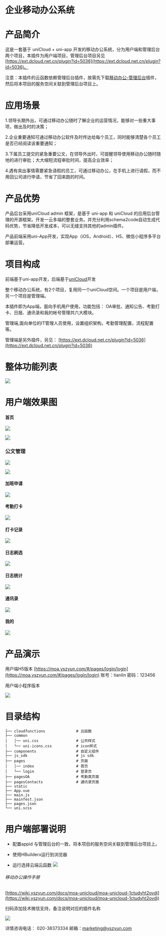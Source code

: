 <h1> 企业移动办公系统 </h1>

# 产品简介
这是一套基于 uniCloud + uni-app 开发的移动办公系统，分为用户端和管理后台两个项目，本插件为用户端项目，管理后台项目另见[https://ext.dcloud.net.cn/plugin?id=5036](https://ext.dcloud.net.cn/plugin?id=5036)。

注意：本插件的云函数依赖管理后台插件，故需先下载[移动办公-管理后台](https://ext.dcloud.net.cn/plugin?id=5036)插件，然后将本项目的服务空间关联到管理后台项目上。


# 应用场景
1.领导长期外出，可通过移动办公随时了解企业的运营情况，能够对一些重大事项，做出及时的决策；

2.企业重要通知可通过移动办公软件及时传达给每个员工，同时能够清楚各个员工是否已经阅读该重要通知；

3.下属员工提交的紧急重要公文，在领导外出时，可提醒领导使用移动办公随时随地的进行审批；大大缩短流程审批时间，提高企业效率；

4.遇有突出事情需要紧急请假的员工，可通过移动办公，在手机上进行请假，而不用回公司进行申请，节省了回来跑的时间。

# 产品优势
产品后台采用uniCloud admin 框架，是基于 uni-app 和 uniCloud 的应用后台管理的开源框架。开发一云多端的整套业务。并充分利用schema2code自动生成代码优势，节省降低开发成本，可以无缝支持其他的admin插件。

产品前端采用uni-App开发，实现App（iOS，Android）、H5、微信小程序多平台部署运营。

# 项目构成
前端基于uni-app开发，后端基于[uniCloud](https://uniapp.dcloud.net.cn/uniCloud/README)开发

整个移动办公系统，有2个项目，复用同一个uniCloud空间。一个项目是用户端，另一个项目是管理端。

本插件即为App端，面向手机用户使用，功能包括：
OA审批、通知公告、考勤打卡、日报、通讯录和我的帐号管理共六大模块。

管理端,面向单位的IT管理人员使用，设置组织架构，考勤管理配置，流程配置等。

管理端是另外插件，另见： [https://ext.dcloud.net.cn/plugin?id=5036](https://ext.dcloud.net.cn/plugin?id=5036)



# 整体功能列表
![](https://wiki.yszyun.com/uploads/moa-admin/images/m_898f6c720d8a5cd6ea357f8a6453f3ab_r.jpg)

# 用户端效果图
#### 首页
![](https://wiki.yszyun.com/uploads/moa-admin/images/m_f09fc2d26d4bdfcb79ea5e27f8fd56d3_r.jpg)

![](https://wiki.yszyun.com/uploads/moa-admin/images/m_679421fe5989711ecf16f5ac3ed205a0_r.jpg)

### 公文管理
![](https://wiki.yszyun.com/uploads/moa-admin/images/m_30e2b6c4412d0aff122fa092f22ba539_r.jpg)

![](https://wiki.yszyun.com/uploads/moa-admin/images/m_bf1f6fff6355002970221d4873101cb4_r.jpg)

#### 加班申请
![](https://wiki.yszyun.com/uploads/moa-admin/images/m_778770ebb5a6e06973b4b12bb9775bc9_r.jpg)

#### 考勤打卡
![](https://wiki.yszyun.com/uploads/moa-admin/images/m_25398624af26d648f3a97ff82303b63b_r.jpg)

#### 打卡记录
![](https://wiki.yszyun.com/uploads/moa-admin/images/m_9c268a5d28edf12ddd3283ddd215e709_r.jpg)

#### 日志刷选
![](https://wiki.yszyun.com/uploads/moa-admin/images/m_48d008e4b031187bc54ff6489fccb449_r.jpg)

#### 日志统计
![](https://wiki.yszyun.com/uploads/moa-admin/images/m_8ac46525f8adddbace3a1a94c6048416_r.jpg)


#### 通讯录
![](https://wiki.yszyun.com/uploads/moa-admin/images/m_e7d206fe67cc7a26b54ce5bd98e218ee_r.jpg)

#### 我的
![](https://wiki.yszyun.com/uploads/moa-admin/images/m_e1d6b94bdce262c179f67f75b7a22a3d_r.jpg)


# 产品演示

用户端H5版本
[https://moa.yszyun.com/#/pages/login/login](https://moa.yszyun.com/#/pages/login/login)
账号：tianlin
密码：123456

用户端小程序版本

![](https://wiki.yszyun.com/uploads/moa-admin/images/m_36bd7bf15092660dc61413ae5052b432_r.jpg)


# 目录结构
```
├── cloudfunctions              # 云函数
├── common
│   │── uni.css                 # 公共样式
│   └── uni-icons.css           # icon样式
├── components                  # 自定义组件
├── js_sdk                      # js sdk
├── pages                       # 页面
│   │── index                   # 首页
│   └── login                   # 登录页
├── pagesOA                     # 考勤类页面
├── pagesContacts               # 通讯录页面
├── static
├── App.vue
├── main.js
├── mainfest.json
├── pages.json
└── uni.scss
```

# 用户端部署说明
* 配置appid 与管理后台的一致，将本项目的服务空间关联到管理后台项目上。

* 使用HBuilderx运行到浏览器

* 运行选择云端云函数
![](https://wiki.yszyun.com/uploads/moa-admin/images/m_a684bf4340191ba856b6a9ffa42b86c9_r.png)
###### 移动办公操作手册
[https://wiki.yszyun.com/docs/moa-unicloud/moa-unicloud-1ctudvht2ovdi](https://wiki.yszyun.com/docs/moa-unicloud/moa-unicloud-1ctudvht2ovdi)


扫码添加技术微信支持，备注说明对应的插件名称

![](https://wiki.yszyun.com/uploads/moa-admin/images/m_a3639d790e5a0b1f9d1a1dd5e695894c_r.png)

详情咨询电话： 020-38373334
邮箱：marketing@yszyun.com
